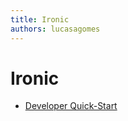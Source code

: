 ```yaml
---
title: Ironic
authors: lucasagomes
---
```


# Ironic

*   [Developer Quick-Start](http://docs.openstack.org/developer/ironic/dev/dev-quickstart.html)
